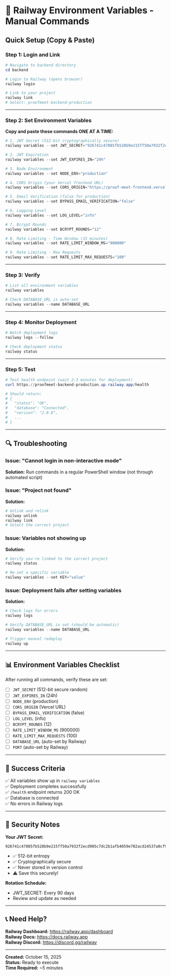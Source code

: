 # 🚂 Railway Environment Variables - Manual Commands

## Quick Setup (Copy & Paste)

### Step 1: Login and Link

```powershell
# Navigate to backend directory
cd backend

# Login to Railway (opens browser)
railway login

# Link to your project
railway link
# Select: proofmeet-backend-production
```

---

### Step 2: Set Environment Variables

**Copy and paste these commands ONE AT A TIME:**

```powershell
# 1. JWT Secret (512-bit cryptographically secure)
railway variables --set JWT_SECRET="926741c47085fb528b9e215ff50a7932f2ecd905c7dc2b1afb4059e782acd24537a0cf9e52dcb9f1118bacaca6c7acac251a9213a3091027c3c0640f90e1f367"

# 2. JWT Expiration
railway variables --set JWT_EXPIRES_IN="24h"

# 3. Node Environment
railway variables --set NODE_ENV="production"

# 4. CORS Origin (your Vercel frontend URL)
railway variables --set CORS_ORIGIN="https://proof-meet-frontend.vercel.app"

# 5. Email Verification (false for production)
railway variables --set BYPASS_EMAIL_VERIFICATION="false"

# 6. Logging Level
railway variables --set LOG_LEVEL="info"

# 7. Bcrypt Rounds
railway variables --set BCRYPT_ROUNDS="12"

# 8. Rate Limiting - Time Window (15 minutes)
railway variables --set RATE_LIMIT_WINDOW_MS="900000"

# 9. Rate Limiting - Max Requests
railway variables --set RATE_LIMIT_MAX_REQUESTS="100"
```

---

### Step 3: Verify

```powershell
# List all environment variables
railway variables

# Check DATABASE_URL is auto-set
railway variables --name DATABASE_URL
```

---

### Step 4: Monitor Deployment

```powershell
# Watch deployment logs
railway logs --follow

# Check deployment status
railway status
```

---

### Step 5: Test

```powershell
# Test health endpoint (wait 2-3 minutes for deployment)
curl https://proofmeet-backend-production.up.railway.app/health

# Should return:
# {
#   "status": "OK",
#   "database": "Connected",
#   "version": "2.0.8",
#   ...
# }
```

---

## 🔍 Troubleshooting

### Issue: "Cannot login in non-interactive mode"
**Solution:** Run commands in a regular PowerShell window (not through automated script)

### Issue: "Project not found"
**Solution:**
```powershell
# Unlink and relink
railway unlink
railway link
# Select the correct project
```

### Issue: Variables not showing up
**Solution:**
```powershell
# Verify you're linked to the correct project
railway status

# Re-set a specific variable
railway variables --set KEY="value"
```

### Issue: Deployment fails after setting variables
**Solution:**
```powershell
# Check logs for errors
railway logs

# Verify DATABASE_URL is set (should be automatic)
railway variables --name DATABASE_URL

# Trigger manual redeploy
railway up
```

---

## 📊 Environment Variables Checklist

After running all commands, verify these are set:

- [ ] `JWT_SECRET` (512-bit secure random)
- [ ] `JWT_EXPIRES_IN` (24h)
- [ ] `NODE_ENV` (production)
- [ ] `CORS_ORIGIN` (Vercel URL)
- [ ] `BYPASS_EMAIL_VERIFICATION` (false)
- [ ] `LOG_LEVEL` (info)
- [ ] `BCRYPT_ROUNDS` (12)
- [ ] `RATE_LIMIT_WINDOW_MS` (900000)
- [ ] `RATE_LIMIT_MAX_REQUESTS` (100)
- [ ] `DATABASE_URL` (auto-set by Railway)
- [ ] `PORT` (auto-set by Railway)

---

## 🎯 Success Criteria

✅ All variables show up in `railway variables`  
✅ Deployment completes successfully  
✅ `/health` endpoint returns 200 OK  
✅ Database is connected  
✅ No errors in Railway logs  

---

## 🔐 Security Notes

**Your JWT Secret:**
```
926741c47085fb528b9e215ff50a7932f2ecd905c7dc2b1afb4059e782acd24537a0cf9e52dcb9f1118bacaca6c7acac251a9213a3091027c3c0640f90e1f367
```

- ✅ 512-bit entropy
- ✅ Cryptographically secure
- ✅ Never stored in version control
- ⚠️ Save this securely!

**Rotation Schedule:**
- JWT_SECRET: Every 90 days
- Review and update as needed

---

## 📞 Need Help?

**Railway Dashboard:** https://railway.app/dashboard  
**Railway Docs:** https://docs.railway.app  
**Railway Discord:** https://discord.gg/railway  

---

**Created:** October 15, 2025  
**Status:** Ready to execute  
**Time Required:** ~5 minutes  


